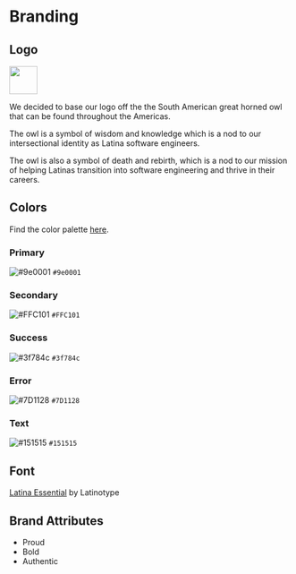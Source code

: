 # Branding

## Logo

<img src="https://latina.dev/img/logos/logo.png" width="50" />

We decided to base our logo off the the South American great horned owl that can be found throughout the Americas.

The owl is a symbol of wisdom and knowledge which is a nod to our intersectional identity as Latina software engineers.

The owl is also a symbol of death and rebirth, which is a nod to our mission of helping Latinas transition into software engineering and thrive in their careers.

## Colors

Find the color palette [here](https://coolors.co/9e0001-ffc101-3f784c-7d1128-151515).

### Primary

![#9e0001](https://via.placeholder.com/15/9E0001/000000?text=+) `#9e0001`

### Secondary

![#FFC101](https://via.placeholder.com/15/FFC101/000000?text=+) `#FFC101`

### Success

![#3f784c](https://via.placeholder.com/15/3f784c/000000?text=+) `#3f784c`

### Error

![#7D1128](https://via.placeholder.com/15/7D1128/000000?text=+) `#7D1128`

### Text

![#151515](https://via.placeholder.com/15/151515/000000?text=+) `#151515`

## Font

[Latina Essential](https://www.behance.net/gallery/51912641/Latina-Essential-Free?locale=en_US) by Latinotype

## Brand Attributes

- Proud
- Bold
- Authentic

